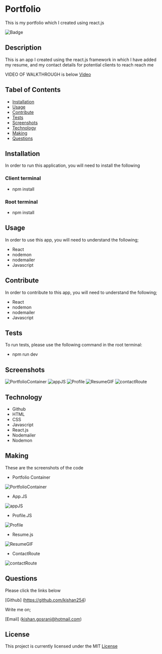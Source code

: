 # Portfolio
This is my portfolio which I created using react.js

![Badge](https://img.shields.io/github/license/kishan254/my_team_profile?style=flat-square)

## Description

This is an app I created using the react.js framework in which I have added my resume, and my contact details for potential clients to reach reach me


VIDEO OF WALKTHROUGH is below
[Video]()

## Tabel of Contents

* [Installation](#installation)
* [Usage](#usage)
* [Contribute](#contribute)
* [Tests](#tests)
* [Screenshots](#screenshots)
* [Technology](#technology)
* [Making](#making)
* [Questions](#questions)

## Installation

In order to run this application, you will need to install the following

### Client terminal
- npm install

### Root terminal
- npm install

## Usage

In order to use this app, you will need to understand the following;

- React
- nodemon
- nodemailer
- Javascript

## Contribute

In order to contribute to this app, you will need to understand the following;

- React
- nodemon
- nodemailer
- Javascript

## Tests

To run tests, please use the following command in the root terminal:

- npm run dev

## Screenshots

![PortfolioContainer](images/portfolioContainer.png)
![appJS](images/appjs.png)
![Profile](images/profile.png)
![ResumeGIF](images/resumeJS.gif)
![contactRoute](images/contactRoute.png)

## Technology

- Github
- HTML
- CSS
- Javascript
- React.js
- Nodemailer
- Nodemon

## Making

These are the screenshots of the code 

- Portfolio Container

![PortfolioContainer](images/portfolioContainer.png)

- App.JS

![appJS](images/appjs.png)

- Profile.JS

![Profile](images/profile.png)

- Resume.js

![ResumeGIF](images/resumeJS.gif)

- ContactRoute

![contactRoute](images/contactRoute.png)

## Questions

Please click the links below

[Github] (https://github.com/kishan254)

Write me on;

[Email] (kishan.gosrani@hotmail.com)

## License

This project is currently licensed under the MIT [License](https://choosealicense.com/licenses/mit/)